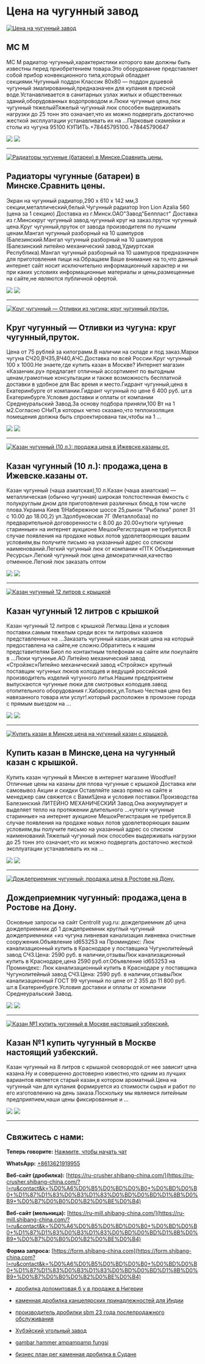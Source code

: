 # Цена на чугунный завод

<a href="https://swt.shibang-china.com/?l=ru&img&k=%D0%A6%D0%B5%D0%BD%D0%B0+%D0%BD%D0%B0+%D1%87%D1%83%D0%B3%D1%83%D0%BD%D0%BD%D1%8B%D0%B9+%D0%B7%D0%B0%D0%B2%D0%BE%D0%B4" target="_blank">![Цена на чугунный завод](http://static.shibang-china.com/all-800x300/507.jpg)</a>

## МС М
МС М радиатор чугунный,характеристики которого вам должны быть известны перед приобретением товара.Это оборудование представляет собой прибор конвекционного типа,который обладает секциями.Чугунный поддон Классик 80x80 — поддон душевой чугунный эмалированный,предназначен для купания в пресной воде.Устанавливается в санитарных узлах жилых и общественных зданий,оборудованных водопроводом и.Люки чугунные цена,люк чугунный тяжелыйТяжелый чугунный люк способен выдерживать нагрузки до 25 тонн это означает,что их можно подвергать достаточно жесткой эксплуатации устанавливать их на …Парковые скамейки и столы из чугуна 95100 КУПИТЬ.+78445795100.+78445790647


<a href="https://whatsapp.shibangsoft.com/WhatsApp.php" target="_blank" title="WhatsApp">![](http://static.shibang-china.com/icon/whatsapp.png)</a> <a href="https://swt.shibang-china.com/?l=ru&icon&k=%D0%A6%D0%B5%D0%BD%D0%B0+%D0%BD%D0%B0+%D1%87%D1%83%D0%B3%D1%83%D0%BD%D0%BD%D1%8B%D0%B9+%D0%B7%D0%B0%D0%B2%D0%BE%D0%B4" target="_blank">![](http://static.shibang-china.com/icon/chat-ru.png)</a>

---

<a href="https://swt.shibang-china.com/?l=ru&img&k=%D0%A6%D0%B5%D0%BD%D0%B0+%D0%BD%D0%B0+%D1%87%D1%83%D0%B3%D1%83%D0%BD%D0%BD%D1%8B%D0%B9+%D0%B7%D0%B0%D0%B2%D0%BE%D0%B4" target="_blank">![Радиаторы чугунные (батареи) в Минске.Сравнить цены.](http://static.shibang-china.com/all-800x300/621.jpg)</a>

## Радиаторы чугунные (батареи) в Минске.Сравнить цены.
Экран на чугунный радиатор,290 х 610 х 142 мм,3 секции,металлический,белый.Чугунный радиатор Iron Lion Azalia 560 (цена за 1 секцию) Доставка из г.Минск.ОАО&quot;Завод&quot;Белпласт&quot; Доставка из г.Минсккруг чугунный завод.чугунный круг на заказ.пруток чугунный цена.Круг чугунный,пруток от завода производителя по лучшим ценам.Мангал чугунный разборный на 10 шампуров (Балезинский.Мангал чугунный разборный на 10 шампуров (Балезинский литейно механический завод,Удмуртская Республика).Мангал чугунный разборный на 10 шампуров предназначен для приготовления пищи на.Обращаем Ваше внимание на то,что данный интернет сайт носит исключительно информационный характер и ни при каких условиях информационные материалы и цены,размещенные на сайте,не являются публичной офертой.


<a href="https://whatsapp.shibangsoft.com/WhatsApp.php" target="_blank" title="WhatsApp">![](http://static.shibang-china.com/icon/whatsapp.png)</a> <a href="https://swt.shibang-china.com/?l=ru&icon&k=%D0%A6%D0%B5%D0%BD%D0%B0+%D0%BD%D0%B0+%D1%87%D1%83%D0%B3%D1%83%D0%BD%D0%BD%D1%8B%D0%B9+%D0%B7%D0%B0%D0%B2%D0%BE%D0%B4" target="_blank">![](http://static.shibang-china.com/icon/chat-ru.png)</a>

---

<a href="https://swt.shibang-china.com/?l=ru&img&k=%D0%A6%D0%B5%D0%BD%D0%B0+%D0%BD%D0%B0+%D1%87%D1%83%D0%B3%D1%83%D0%BD%D0%BD%D1%8B%D0%B9+%D0%B7%D0%B0%D0%B2%D0%BE%D0%B4" target="_blank">![Круг чугунный — Отливки из чугуна: круг чугунный,пруток.](http://static.shibang-china.com/all-800x300/1500.jpg)</a>

## Круг чугунный — Отливки из чугуна: круг чугунный,пруток.
Цена от 75 рублей за килограмм.В наличии на складе и под заказ.Марки чугуна СЧ20,ВЧ35,ВЧ40,АЧС.Доставка по всей России.Круг чугунный 100 х 1000.Не знаете,где купить казан в Москве? Интернет магазин &#171;Казанчик.ру&#187; предлагает отличный ассортимент по выгодным ценам,грамотные консультации и также возможность бесплатной доставки в удобное для Вас время и место.Гидрант чугунный,цена в Екатеринбурге от компании.Гидрант чугунный по цене 6 400 руб. шт.в Екатеринбурге.Условия доставки и оплаты от компании Среднеуральский Завод.За основу подбора приняли,100 Вт на 1 м2.Согласно СНиП,в которых четко сказано,что теплоизоляция помещения должна быть спроектирована так,чтобы на 1 …


<a href="https://whatsapp.shibangsoft.com/WhatsApp.php" target="_blank" title="WhatsApp">![](http://static.shibang-china.com/icon/whatsapp.png)</a> <a href="https://swt.shibang-china.com/?l=ru&icon&k=%D0%A6%D0%B5%D0%BD%D0%B0+%D0%BD%D0%B0+%D1%87%D1%83%D0%B3%D1%83%D0%BD%D0%BD%D1%8B%D0%B9+%D0%B7%D0%B0%D0%B2%D0%BE%D0%B4" target="_blank">![](http://static.shibang-china.com/icon/chat-ru.png)</a>

---

<a href="https://swt.shibang-china.com/?l=ru&img&k=%D0%A6%D0%B5%D0%BD%D0%B0+%D0%BD%D0%B0+%D1%87%D1%83%D0%B3%D1%83%D0%BD%D0%BD%D1%8B%D0%B9+%D0%B7%D0%B0%D0%B2%D0%BE%D0%B4" target="_blank">![Казан чугунный (10 л.): продажа,цена в Ижевске.казаны от.](http://static.shibang-china.com/all-800x300/732.jpg)</a>

## Казан чугунный (10 л.): продажа,цена в Ижевске.казаны от.
Казан чугунный (чаша азиатская),10 л.Казан (чаша азиатская) — металлическая (обычно чугунная) широкая толстостенная ёмкость с полукруглым дном для приготовления различных блюд,в том числе плова.Украина Киев 1)Набережное шоссе 25,рынок &quot;Рыбалка&quot; ролет 31 с 10.00 до 18.00,2) ул.Здолбуновская 7Г (Металлобаза) по предварительной договоренности с 8.00 до 20.00&#171;утюги чугунные старинные&#187; на интернет аукционе МешокРегистрация не требуется.В случае появления на продаже новых лотов удовлетворяющих вашим условиям,вы получите письмо на указанный адрес со списком наименований.Легкий чугунный люк от компании &#171;ПТК Объединенные Ресурсы&#187;.Легкий чугунный люк цена демократичная,качество отменное.Легкий люк заказать оптом


<a href="https://whatsapp.shibangsoft.com/WhatsApp.php" target="_blank" title="WhatsApp">![](http://static.shibang-china.com/icon/whatsapp.png)</a> <a href="https://swt.shibang-china.com/?l=ru&icon&k=%D0%A6%D0%B5%D0%BD%D0%B0+%D0%BD%D0%B0+%D1%87%D1%83%D0%B3%D1%83%D0%BD%D0%BD%D1%8B%D0%B9+%D0%B7%D0%B0%D0%B2%D0%BE%D0%B4" target="_blank">![](http://static.shibang-china.com/icon/chat-ru.png)</a>

---

<a href="https://swt.shibang-china.com/?l=ru&img&k=%D0%A6%D0%B5%D0%BD%D0%B0+%D0%BD%D0%B0+%D1%87%D1%83%D0%B3%D1%83%D0%BD%D0%BD%D1%8B%D0%B9+%D0%B7%D0%B0%D0%B2%D0%BE%D0%B4" target="_blank">![Казан чугунный 12 литров с крышкой](http://static.shibang-china.com/all-800x300/1050.jpg)</a>

## Казан чугунный 12 литров с крышкой
Казан чугунный 12 литров с крышкой Легмаш.Цена и условия поставки.самым тяжелым среди всех ти литровых казанов представленных на …Заказать чугунный казан,низкая цена на который предоставлена на сайте,не сложно.Обратитесь к нашим представителям Биол по контактным телефонам на сайте или покупайте в …Люки чугунные.АО Литейно механический завод &#171;Стройэкс&#187;Литейно механический завод &#171;Стройэкс&#187; крупный поставщик чугунных люков колодцев и ведущий российский производитель изделий чугунного литья.Нашим предприятием выпускаются чугунные люки для смотровых колодцев.завод отопительного оборудования г.Хабаровск,ул.Только Честная цена без навязанного товара или услуг!.который расположен в промзоне города с прямым выездом на …


<a href="https://whatsapp.shibangsoft.com/WhatsApp.php" target="_blank" title="WhatsApp">![](http://static.shibang-china.com/icon/whatsapp.png)</a> <a href="https://swt.shibang-china.com/?l=ru&icon&k=%D0%A6%D0%B5%D0%BD%D0%B0+%D0%BD%D0%B0+%D1%87%D1%83%D0%B3%D1%83%D0%BD%D0%BD%D1%8B%D0%B9+%D0%B7%D0%B0%D0%B2%D0%BE%D0%B4" target="_blank">![](http://static.shibang-china.com/icon/chat-ru.png)</a>

---

<a href="https://swt.shibang-china.com/?l=ru&img&k=%D0%A6%D0%B5%D0%BD%D0%B0+%D0%BD%D0%B0+%D1%87%D1%83%D0%B3%D1%83%D0%BD%D0%BD%D1%8B%D0%B9+%D0%B7%D0%B0%D0%B2%D0%BE%D0%B4" target="_blank">![Купить казан в Минске,цена на чугунный казан с крышкой.](http://static.shibang-china.com/all-800x300/426.jpg)</a>

## Купить казан в Минске,цена на чугунный казан с крышкой.
Купить казан чугунный в Минске в интернет магазине Woodfuel! Отличные цены на казаны для плова чугунные с крышкой Доставка или самовывоз Акции и скидки Оставляйте заказ прямо на сайте и менеджер сам свяжется с Вами!Цена и условия поставки.Производства Балезинский ЛИТЕЙНО МЕХАНИЧЕСКИЙ Завод.Она аккумулирует и выделяет тепло на протяжении длительного …&#171;утюги чугунные старинные&#187; на интернет аукционе МешокРегистрация не требуется.В случае появления на продаже новых лотов удовлетворяющих вашим условиям,вы получите письмо на указанный адрес со списком наименований.Тяжелый чугунный люк способен выдерживать нагрузки до 25 тонн это означает,что их можно подвергать достаточно жесткой эксплуатации устанавливать их на …


<a href="https://whatsapp.shibangsoft.com/WhatsApp.php" target="_blank" title="WhatsApp">![](http://static.shibang-china.com/icon/whatsapp.png)</a> <a href="https://swt.shibang-china.com/?l=ru&icon&k=%D0%A6%D0%B5%D0%BD%D0%B0+%D0%BD%D0%B0+%D1%87%D1%83%D0%B3%D1%83%D0%BD%D0%BD%D1%8B%D0%B9+%D0%B7%D0%B0%D0%B2%D0%BE%D0%B4" target="_blank">![](http://static.shibang-china.com/icon/chat-ru.png)</a>

---

<a href="https://swt.shibang-china.com/?l=ru&img&k=%D0%A6%D0%B5%D0%BD%D0%B0+%D0%BD%D0%B0+%D1%87%D1%83%D0%B3%D1%83%D0%BD%D0%BD%D1%8B%D0%B9+%D0%B7%D0%B0%D0%B2%D0%BE%D0%B4" target="_blank">![Дождеприемник чугунный: продажа,цена в Ростове на Дону.](http://static.shibang-china.com/all-800x300/1333.jpg)</a>

## Дождеприемник чугунный: продажа,цена в Ростове на Дону.
Основные запросы на сайт Centrolit yug.ru: дождеприемник дб цена дождеприемник дб 1 дождеприемник круглый чугунный дождеприемники +из чугуна ливневая канализация ливневка очистные сооружения.Объявление id653253 на Проминдекс: Люк канализационный купить в Краснодаре у поставщика Чугунолитейный завод СЧЗ.Цена: 2590 руб. в наличии,отзывыЛюк канализационный купить в Краснодаре,цена 2590 руб.от.Объявление id653253 на Проминдекс: Люк канализационный купить в Краснодаре у поставщика Чугунолитейный завод СЧЗ.Цена: 2590 руб. в наличии,отзывыЛюк канализационный ГОСТ 99 чугунный по цене от 2 355 до 11 800 руб. шт.в Екатеринбурге.Условия доставки и оплаты от компании Среднеуральский Завод.


<a href="https://whatsapp.shibangsoft.com/WhatsApp.php" target="_blank" title="WhatsApp">![](http://static.shibang-china.com/icon/whatsapp.png)</a> <a href="https://swt.shibang-china.com/?l=ru&icon&k=%D0%A6%D0%B5%D0%BD%D0%B0+%D0%BD%D0%B0+%D1%87%D1%83%D0%B3%D1%83%D0%BD%D0%BD%D1%8B%D0%B9+%D0%B7%D0%B0%D0%B2%D0%BE%D0%B4" target="_blank">![](http://static.shibang-china.com/icon/chat-ru.png)</a>

---

<a href="https://swt.shibang-china.com/?l=ru&img&k=%D0%A6%D0%B5%D0%BD%D0%B0+%D0%BD%D0%B0+%D1%87%D1%83%D0%B3%D1%83%D0%BD%D0%BD%D1%8B%D0%B9+%D0%B7%D0%B0%D0%B2%D0%BE%D0%B4" target="_blank">![Казан №1 купить чугунный в Москве настоящий узбекский.](http://static.shibang-china.com/all-800x300/1338.jpg)</a>

## Казан №1 купить чугунный в Москве настоящий узбекский.
Казан чугунный на 8 литров с крышкой сковородой.от нее зависит цена казана.Ну и совершенно достоверно известно,что одним из лучших вариантов является старый казан,в котором ароматный.Цена на чугунный чан для купания формируется из стоимости сырья и работ по его изготовлению на день заказа.Поскольку мы являемся литейным предприятием,наши цены фиксированные и …

<a href="https://whatsapp.shibangsoft.com/WhatsApp.php" target="_blank" title="WhatsApp">![](http://static.shibang-china.com/icon/whatsapp.png)</a> <a href="https://swt.shibang-china.com/?l=ru&icon&k=%D0%A6%D0%B5%D0%BD%D0%B0+%D0%BD%D0%B0+%D1%87%D1%83%D0%B3%D1%83%D0%BD%D0%BD%D1%8B%D0%B9+%D0%B7%D0%B0%D0%B2%D0%BE%D0%B4" target="_blank">![](http://static.shibang-china.com/icon/chat-ru.png)</a>

---
## Свяжитесь с нами:

**Теперь говорите:** [Нажмите, чтобы начать чат](https://swt.shibang-china.com?l=ru&contact&k=%D0%A6%D0%B5%D0%BD%D0%B0+%D0%BD%D0%B0+%D1%87%D1%83%D0%B3%D1%83%D0%BD%D0%BD%D1%8B%D0%B9+%D0%B7%D0%B0%D0%B2%D0%BE%D0%B4)

**WhatsApp:**  [+8613621919955](https://whatsapp.shibangsoft.com/WhatsApp.php)

**Веб-сайт (дробилка):** [https://ru-crusher.shibang-china.com/](https://ru-crusher.shibang-china.com/?l=ru&contact&k=%D0%A6%D0%B5%D0%BD%D0%B0+%D0%BD%D0%B0+%D1%87%D1%83%D0%B3%D1%83%D0%BD%D0%BD%D1%8B%D0%B9+%D0%B7%D0%B0%D0%B2%D0%BE%D0%B4)

**Веб-сайт (мельница):** [https://ru-mill.shibang-china.com/](https://ru-mill.shibang-china.com/?l=ru&contact&k=%D0%A6%D0%B5%D0%BD%D0%B0+%D0%BD%D0%B0+%D1%87%D1%83%D0%B3%D1%83%D0%BD%D0%BD%D1%8B%D0%B9+%D0%B7%D0%B0%D0%B2%D0%BE%D0%B4)

**Форма запроса:** [https://form.shibang-china.com](https://form.shibang-china.com?l=ru&contact&k=%D0%A6%D0%B5%D0%BD%D0%B0+%D0%BD%D0%B0+%D1%87%D1%83%D0%B3%D1%83%D0%BD%D0%BD%D1%8B%D0%B9+%D0%B7%D0%B0%D0%B2%D0%BE%D0%B4)

* [дробилка доломитовая б  у в продаже в Нигерии](../131/%D0%B4%D1%80%D0%BE%D0%B1%D0%B8%D0%BB%D0%BA%D0%B0%20%D0%B4%D0%BE%D0%BB%D0%BE%D0%BC%D0%B8%D1%82%D0%BE%D0%B2%D0%B0%D1%8F%20%D0%B1%20%20%D1%83%20%D0%B2%20%D0%BF%D1%80%D0%BE%D0%B4%D0%B0%D0%B6%D0%B5%20%D0%B2%20%D0%9D%D0%B8%D0%B3%D0%B5%D1%80%D0%B8%D0%B8.md)

* [каменная дробилка канцелярских принадлежностей для Индии](../135/%D0%BA%D0%B0%D0%BC%D0%B5%D0%BD%D0%BD%D0%B0%D1%8F%20%D0%B4%D1%80%D0%BE%D0%B1%D0%B8%D0%BB%D0%BA%D0%B0%20%D0%BA%D0%B0%D0%BD%D1%86%D0%B5%D0%BB%D1%8F%D1%80%D1%81%D0%BA%D0%B8%D1%85%20%D0%BF%D1%80%D0%B8%D0%BD%D0%B0%D0%B4%D0%BB%D0%B5%D0%B6%D0%BD%D0%BE%D1%81%D1%82%D0%B5%D0%B9%20%D0%B4%D0%BB%D1%8F%20%D0%98%D0%BD%D0%B4%D0%B8%D0%B8.md)

* [производитель дробилки sbm 23 года послепродажного обслуживания](../135/%D0%BF%D1%80%D0%BE%D0%B8%D0%B7%D0%B2%D0%BE%D0%B4%D0%B8%D1%82%D0%B5%D0%BB%D1%8C%20%D0%B4%D1%80%D0%BE%D0%B1%D0%B8%D0%BB%D0%BA%D0%B8%20sbm%2023%20%D0%B3%D0%BE%D0%B4%D0%B0%20%D0%BF%D0%BE%D1%81%D0%BB%D0%B5%D0%BF%D1%80%D0%BE%D0%B4%D0%B0%D0%B6%D0%BD%D0%BE%D0%B3%D0%BE%20%D0%BE%D0%B1%D1%81%D0%BB%D1%83%D0%B6%D0%B8%D0%B2%D0%B0%D0%BD%D0%B8%D1%8F.md)

* [Хубэйский угольный завод](../133/%D0%A5%D1%83%D0%B1%D1%8D%D0%B9%D1%81%D0%BA%D0%B8%D0%B9%20%D1%83%D0%B3%D0%BE%D0%BB%D1%8C%D0%BD%D1%8B%D0%B9%20%D0%B7%D0%B0%D0%B2%D0%BE%D0%B4.md)

* [gambar hammer ampampamp fungsi](../131/gambar%20hammer%20ampampamp%20fungsi.md)

* [бизнес план рег каменная дробилка в Судане](../132/%D0%B1%D0%B8%D0%B7%D0%BD%D0%B5%D1%81%20%D0%BF%D0%BB%D0%B0%D0%BD%20%D1%80%D0%B5%D0%B3%20%D0%BA%D0%B0%D0%BC%D0%B5%D0%BD%D0%BD%D0%B0%D1%8F%20%D0%B4%D1%80%D0%BE%D0%B1%D0%B8%D0%BB%D0%BA%D0%B0%20%D0%B2%20%D0%A1%D1%83%D0%B4%D0%B0%D0%BD%D0%B5.md)